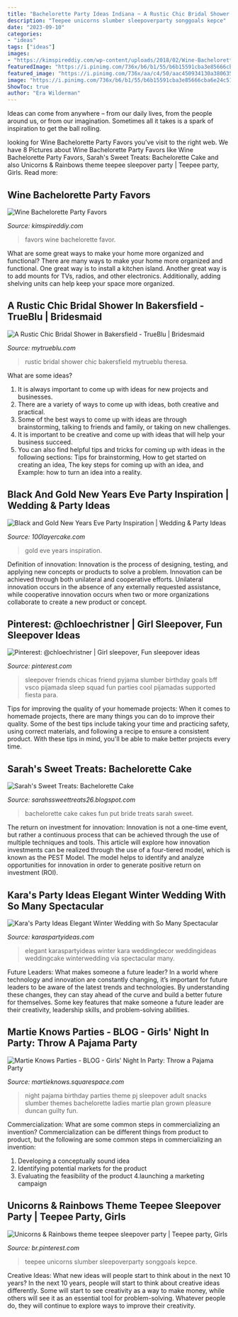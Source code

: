 ```yaml
---
title: "Bachelorette Party Ideas Indiana ~ A Rustic Chic Bridal Shower In Bakersfield"
description: "Teepee unicorns slumber sleepoverparty songgoals kepce"
date: "2023-09-10"
categories:
- "ideas"
tags: ["ideas"]
images:
- "https://kimspireddiy.com/wp-content/uploads/2018/02/Wine-Bachelorette-Party-Favors-1-1.jpg"
featuredImage: "https://i.pinimg.com/736x/b6/b1/55/b6b15591cba3e85666cba6e24c514f72.jpg"
featured_image: "https://i.pinimg.com/736x/aa/c4/50/aac450934130a38063596669bb0e11b9.jpg"
image: "https://i.pinimg.com/736x/b6/b1/55/b6b15591cba3e85666cba6e24c514f72.jpg"
ShowToc: true
author: "Era Wilderman"
---
```



Ideas can come from anywhere – from our daily lives, from the people around us, or from our imagination. Sometimes all it takes is a spark of inspiration to get the ball rolling.

	

		
looking for Wine Bachelorette Party Favors you've visit to the right web. We have 8 Pictures about Wine Bachelorette Party Favors like Wine Bachelorette Party Favors, Sarah&#039;s Sweet Treats: Bachelorette Cake and also Unicorns &amp; Rainbows theme teepee sleepover party | Teepee party, Girls. Read more:
		
    
## Wine Bachelorette Party Favors

<img loading=lazy src="https://kimspireddiy.com/wp-content/uploads/2018/02/Wine-Bachelorette-Party-Favors-1-1.jpg" onerror="this.onerror=null;this.src='https://tse4.mm.bing.net/th?id=OIP.Mw6R6RNzrg6tzDDGH1D8CQHaPH&amp;pid=15.1';" alt="Wine Bachelorette Party Favors">

_Source: kimspireddiy.com_

>favors wine bachelorette favor. 

	

What are some great ways to make your home more organized and functional?
There are many ways to make your home more organized and functional. One great way is to install a kitchen island. Another great way is to add mounts for TVs, radios, and other electronics. Additionally, adding shelving units can help keep your space more organized.

    
## A Rustic Chic Bridal Shower In Bakersfield - TrueBlu | Bridesmaid

<img loading=lazy src="http://mytrueblu.com/wp-content/uploads/2017/11/Rustic-Chic-Bridal-Shower_Theresa_Wooner_Photography-600x900.jpg" onerror="this.onerror=null;this.src='https://tse2.mm.bing.net/th?id=OIP.6Ia1IQuCIgT_7fn1LyN_SgHaLH&amp;pid=15.1';" alt="A Rustic Chic Bridal Shower in Bakersfield - TrueBlu | Bridesmaid">

_Source: mytrueblu.com_

>rustic bridal shower chic bakersfield mytrueblu theresa. 

	

What are some ideas?
1. It is always important to come up with ideas for new projects and businesses. 
2. There are a variety of ways to come up with ideas, both creative and practical. 
3. Some of the best ways to come up with ideas are through brainstorming, talking to friends and family, or taking on new challenges. 
4. It is important to be creative and come up with ideas that will help your business succeed. 
5. You can also find helpful tips and tricks for coming up with ideas in the following sections: Tips for brainstorming, How to get started on creating an idea, The key steps for coming up with an idea, and Example: how to turn an idea into a reality.

    
## Black And Gold New Years Eve Party Inspiration | Wedding &amp; Party Ideas

<img loading=lazy src="http://100lclive.s3.amazonaws.com/img/ideas/landscape/191492.jpg" onerror="this.onerror=null;this.src='https://tse1.mm.bing.net/th?id=OIP.wgH9gfFd5wDhh_zQ0_Z0YwHaLj&amp;pid=15.1';" alt="Black and Gold New Years Eve Party Inspiration | Wedding &amp; Party Ideas">

_Source: 100layercake.com_

>gold eve years inspiration. 

	

Definition of innovation:
Innovation is the process of designing, testing, and applying new concepts or products to solve a problem. Innovation can be achieved through both unilateral and cooperative efforts. Unilateral innovation occurs in the absence of any externally requested assistance, while cooperative innovation occurs when two or more organizations collaborate to create a new product or concept.

    
## Pinterest: @chloechristner | Girl Sleepover, Fun Sleepover Ideas

<img loading=lazy src="https://i.pinimg.com/736x/aa/c4/50/aac450934130a38063596669bb0e11b9.jpg" onerror="this.onerror=null;this.src='https://tse4.mm.bing.net/th?id=OIP.ZV9w_47HZzy1_rX1TgLzQQAAAA&amp;pid=15.1';" alt="Pinterest: @chloechristner | Girl sleepover, Fun sleepover ideas">

_Source: pinterest.com_

>sleepover friends chicas friend pyjama slumber birthday goals bff vsco pijamada sleep squad fun parties cool pijamadas supported fiesta para. 

	

Tips for improving the quality of your homemade projects:
When it comes to homemade projects, there are many things you can do to improve their quality. Some of the best tips include taking your time and practicing safety, using correct materials, and following a recipe to ensure a consistent product. With these tips in mind, you'll be able to make better projects every time.

    
## Sarah&#039;s Sweet Treats: Bachelorette Cake

<img loading=lazy src="http://3.bp.blogspot.com/_gncbYgNb48M/TARWG6HRZXI/AAAAAAAAASE/q3vYkWD1TmE/s1600/DSC06546.JPG" onerror="this.onerror=null;this.src='https://tse3.mm.bing.net/th?id=OIP.87FmwnKjCC828bIgPgc3xgHaFj&amp;pid=15.1';" alt="Sarah&#039;s Sweet Treats: Bachelorette Cake">

_Source: sarahssweettreats26.blogspot.com_

>bachelorette cake cakes fun put bride treats sarah sweet. 

	

The return on investment for innovation:
Innovation is not a one-time event, but rather a continuous process that can be achieved through the use of multiple techniques and tools. This article will explore how innovation investments can be realized through the use of a four-tiered model, which is known as the PEST Model. The model helps to identify and analyze opportunities for innovation in order to generate positive return on investment (ROI).

    
## Kara&#039;s Party Ideas Elegant Winter Wedding With So Many Spectacular

<img loading=lazy src="http://karaspartyideas.com/wp-content/uploads/2014/03/winter12.jpeg" onerror="this.onerror=null;this.src='https://tse2.mm.bing.net/th?id=OIP.8bUiPcIY8Rhgk08q1GFk9gHaLH&amp;pid=15.1';" alt="Kara&#039;s Party Ideas Elegant Winter Wedding with So Many Spectacular">

_Source: karaspartyideas.com_

>elegant karaspartyideas winter kara weddingdecor weddingideas weddingcake winterwedding via spectacular many. 

	

Future Leaders: What makes someone a future leader?
In a world where technology and innovation are constantly changing, it’s important for future leaders to be aware of the latest trends and technologies. By understanding these changes, they can stay ahead of the curve and build a better future for themselves. Some key features that make someone a future leader are their creativity, leadership skills, and problem-solving abilities.

    
## Martie Knows Parties - BLOG - Girls&#039; Night In Party: Throw A Pajama Party

<img loading=lazy src="http://martieknows.squarespace.com/storage/PJ1.JPG?__SQUARESPACE_CACHEVERSION=1305821870745" onerror="this.onerror=null;this.src='https://tse3.mm.bing.net/th?id=OIP.HE_gvXTSMT8Bf02cfBQUEgHaLK&amp;pid=15.1';" alt="Martie Knows Parties - BLOG - Girls&#039; Night In Party: Throw a Pajama Party">

_Source: martieknows.squarespace.com_

>night pajama birthday parties theme pj sleepover adult snacks slumber themes bachelorette ladies martie plan grown pleasure duncan guilty fun. 

	

Commercialization: What are some common steps in commercializing an invention?
Commercialization can be different things from product to product, but the following are some common steps in commercializing an invention:
1. Developing a conceptually sound idea 
2. Identifying potential markets for the product 
3. Evaluating the feasibility of the product 
4.launching a marketing campaign 

    
## Unicorns &amp; Rainbows Theme Teepee Sleepover Party | Teepee Party, Girls

<img loading=lazy src="https://i.pinimg.com/736x/b6/b1/55/b6b15591cba3e85666cba6e24c514f72.jpg" onerror="this.onerror=null;this.src='https://tse3.mm.bing.net/th?id=OIP.ClG95vAODDs0aykMDfOe_wHaJ3&amp;pid=15.1';" alt="Unicorns &amp; Rainbows theme teepee sleepover party | Teepee party, Girls">

_Source: br.pinterest.com_

>teepee unicorns slumber sleepoverparty songgoals kepce. 

	

Creative Ideas: What new ideas will people start to think about in the next 10 years?
In the next 10 years, people will start to think about creative ideas differently. Some will start to see creativity as a way to make money, while others will see it as an essential tool for problem-solving. Whatever people do, they will continue to explore ways to improve their creativity.

